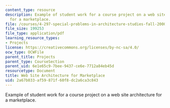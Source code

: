 ```yaml
---
content_type: resource
description: Example of student work for a course project on a web site architecture
  for a marketplace.
file: /courses/4-297-special-problems-in-architecture-studies-fall-2000/2a67b033af59871f60f8dc2a6ca3c843_LinBu.pdf
file_size: 199253
file_type: application/pdf
learning_resource_types:
- Projects
license: https://creativecommons.org/licenses/by-nc-sa/4.0/
ocw_type: OCWFile
parent_title: Projects
parent_type: CourseSection
parent_uid: 6e1e65c9-7bee-9437-ce6e-7712a84eb45d
resourcetype: Document
title: Web Site Architecture for Marketplace
uid: 2a67b033-af59-871f-60f8-dc2a6ca3c843
---
```

Example of student work for a course project on a web site architecture for a marketplace.